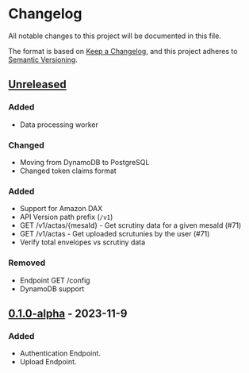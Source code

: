 # Changelog

All notable changes to this project will be documented in this file.

The format is based on [Keep a Changelog](https://keepachangelog.com/en/1.0.0/),
and this project adheres to [Semantic Versioning](https://semver.org/spec/v2.0.0.html).

## [Unreleased]

### Added

- Data processing worker

### Changed

- Moving from DynamoDB to PostgreSQL
- Changed token claims format

### Added
- Support for Amazon DAX
- API Version path prefix (`/v1`)
- GET /v1/actas/{mesaId} - Get scrutiny data for a given mesaId (#71)
- GET /v1/actas - Get uploaded scrutunies by the user (#71)
- Verify total envelopes vs scrutiny data

### Removed

- Endpoint GET /config
- DynamoDB support

## [0.1.0-alpha] - 2023-11-9

### Added

- Authentication Endpoint.
- Upload Endpoint.

[unreleased]: https://github.com/olivierlacan/keep-a-changelog/compare/v0.1.0-alpha...HEAD
[0.1.0-alpha]: https://github.com/olivierlacan/keep-a-changelog/releases/tag/v0.1.0-alpha
